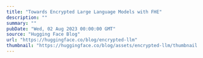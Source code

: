 ```yaml
---
title: "Towards Encrypted Large Language Models with FHE"
description: ""
summary: ""
pubDate: "Wed, 02 Aug 2023 00:00:00 GMT"
source: "Hugging Face Blog"
url: "https://huggingface.co/blog/encrypted-llm"
thumbnail: "https://huggingface.co/blog/assets/encrypted-llm/thumbnail.png"
---
```


